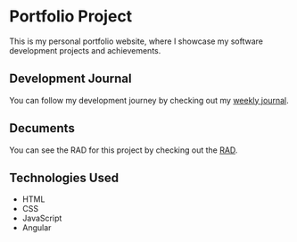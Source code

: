 # Portfolio Project

This is my personal portfolio website, where I showcase my software development projects and achievements.

## Development Journal
You can follow my development journey by checking out my [weekly journal](journal/).

## Decuments
You can see the RAD for this project by checking out the [RAD](documents/RAD.md).

## Technologies Used
- HTML
- CSS
- JavaScript
- Angular
